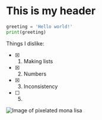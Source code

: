 # This is my header

``` python
greeting = 'Hello world!'
print(greeting)
```

Things I dislike:
- [X] 1. Making lists
- [X] 2. Numbers
- [X] 3. Inconsistency
- [ ] 5. 

![Image of pixelated mona lisa](https://ih1.redbubble.net/image.133001305.2151/st,small,845x845-pad,1000x1000,f8f8f8.u3.jpg)
